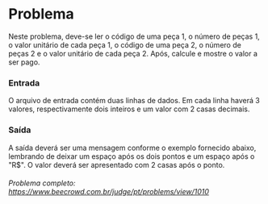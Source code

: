 # Problema

Neste problema, deve-se ler o código de uma peça 1, o número de peças 1, o valor unitário de cada peça 1, o código de uma peça 2, o número de peças 2 e o valor unitário de cada peça 2. Após, calcule e mostre o valor a ser pago.

### Entrada
O arquivo de entrada contém duas linhas de dados. Em cada linha haverá 3 valores, respectivamente dois inteiros e um valor com 2 casas decimais.

### Saída
A saída deverá ser uma mensagem conforme o exemplo fornecido abaixo, lembrando de deixar um espaço após os dois pontos e um espaço após o "R$". O valor deverá ser apresentado com 2 casas após o ponto.

###### Problema completo: https://www.beecrowd.com.br/judge/pt/problems/view/1010
